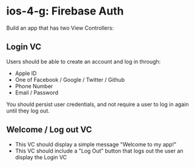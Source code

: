 # ios-4-g: Firebase Auth

Build an app that has two View Controllers:

## Login VC

Users should be able to create an account and log in through:

- Apple ID
- One of Facebook / Google / Twitter / Github
- Phone Number
- Email / Password

You should persist user credentials, and not require a user to log in again until they log out.

## Welcome / Log out VC

- This VC should display a simple message "Welcome to my app!"
- This VC should include a "Log Out" button that logs out the user an display the Login VC
